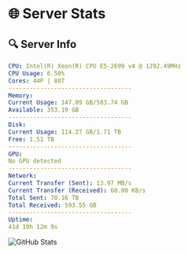 # 🌐 Server Stats
## 🔍 Server Info
```yaml
CPU: Intel(R) Xeon(R) CPU E5-2699 v4 @ 1292.49MHz
CPU Usage: 6.50%
Cores: 44P | 88T
-----------------------------------
Memory:
Current Usage: 147.09 GB/503.74 GB
Available: 353.19 GB
-----------------------------------
Disk:
Current Usage: 114.27 GB/1.71 TB
Free: 1.51 TB
-----------------------------------
GPU:
No GPU detected
-----------------------------------
Network:
Current Transfer (Sent): 13.97 MB/s
Current Transfer (Received): 68.00 KB/s
Total Sent: 70.16 TB
Total Received: 593.55 GB
-----------------------------------
Uptime:
41d 19h 12m 9s
```
![GitHub Stats](https://img.shields.io/badge/Updated-2025-04-18_16:34:58-blue)